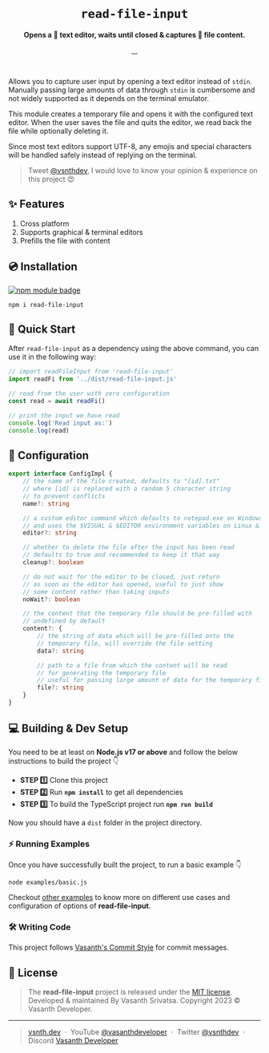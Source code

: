 <h1 align="center">
    <code>read-file-input</code>
</h1>
<p align="center"><strong>Opens a 📝 text editor, waits until closed & captures 🔬 file content.</strong></p>
<p align="center">
    <a target="_blank" rel="noopener" href="https://www.npmjs.com/package/read-file-input">
        <img src="https://img.shields.io/npm/v/read-file-input.svg?style=flat-square" alt="">
    </a>
    <a target="_blank" rel="noopener" href="https://www.npmjs.com/package/read-file-input?activeTab=versions">
        <img src="https://img.shields.io/npm/dm/read-file-input.svg?style=flat-square" alt="">
    </a>
    <a href="https://github.com/vsnthdev/read-file-input/issues">
        <img src="https://img.shields.io/github/issues/vsnthdev/read-file-input.svg?style=flat-square" alt="">
    </a>
    <a href="https://github.com/vsnthdev/read-file-input/commits/main">
        <img src="https://img.shields.io/github/last-commit/vsnthdev/read-file-input.svg?style=flat-square"
            alt="">
    </a>
</p>
<br>

Allows you to capture user input by opening a text editor instead of `stdin`. Manually passing large amounts of data through `stdin` is cumbersome and not widely supported as it depends on the terminal emulator.

This module creates a temporary file and opens it with the configured text editor. When the user saves the file and quits the editor, we read back the file while optionally deleting it.

Since most text editors support UTF-8, any emojis and special characters will be handled safely instead of replying on the terminal.

> Tweet <a target="_blank" rel="noopener" href="https://vas.cx/twitter">@vsnthdev</a>, I would love to know your opinion & experience on this project 😍

## ✨ Features

1. Cross platform
2. Supports graphical & terminal editors
3. Prefills the file with content

## 💿 Installation

<a href="https://www.npmjs.com/package/read-file-input"><img src="https://nodei.co/npm/read-file-input.png?downloads=true&downloadRank=true&stars=true" alt="npm module badge"></a>
```
npm i read-file-input
```

## 🚀 Quick Start

After `read-file-input` as a dependency using the above command, you can use it in the following way:

```javascript
// import readFileInput from 'read-file-input'
import readFi from '../dist/read-file-input.js'

// read from the user with zero configuration
const read = await readFi()

// print the input we have read
console.log('Read input as:')
console.log(read)

```

## 🧪 Configuration

```typescript
export interface ConfigImpl {
    // the name of the file created, defaults to "[id].txt"
    // where [id] is replaced with a random 5 character string
    // to prevent conflicts
    name?: string

    // a custom editor command which defaults to notepad.exe on Windows
    // and uses the $VISUAL & $EDITOR environment variables on Linux & macOS
    editor?: string

    // whether to delete the file after the input has been read
    // defaults to true and recommended to keep it that way
    cleanup?: boolean

    // do not wait for the editor to be closed, just return
    // as soon as the editor has opened, useful to just show
    // some content rather than taking inputs
    noWait?: boolean

    // the content that the temporary file should be pre-filled with
    // undefined by default
    content?: {
        // the string of data which will be pre-filled onto the
        // temporary file, will override the file setting
        data?: string

        // path to a file from which the content will be read
        // for generating the temporary file
        // useful for passing large amount of data for the temporary file
        file?: string
    }
}

```

## 💻 Building & Dev Setup

You need to be at least on **Node.js v17 or above** and follow the below instructions to build the project 👇

- **STEP 1️⃣**  Clone this project
- **STEP 2️⃣**  Run **`npm install`** to get all dependencies
- **STEP 3️⃣**  To build the TypeScript project run **`npm run build`**

Now you should have a `dist` folder in the project directory.

### ⚡ Running Examples

Once you have successfully built the project, to run a basic example 👇

```
node examples/basic.js
```

Checkout [other examples](https://github.com/vsnthdev/read-file-input/tree/main/examples) to know more on different use cases and configuration of options of **read-file-input**.

### 🛠️ Writing Code

This project follows [Vasanth's Commit Style](https://vas.cx/commits) for commit messages.

<!-- footer -->

## 📰 License
> The **read-file-input** project is released under the [MIT license](https://github.com/vsnthdev/read-file-input/blob/main/LICENSE.md). <br> Developed &amp; maintained By Vasanth Srivatsa. Copyright 2023 © Vasanth Developer.
<hr>

> <a href="https://vsnth.dev" target="_blank" rel="noopener">vsnth.dev</a> &nbsp;&middot;&nbsp;
> YouTube <a href="https://vas.cx/videos" target="_blank" rel="noopener">@vasanthdeveloper</a> &nbsp;&middot;&nbsp;
> Twitter <a href="https://vas.cx/twitter" target="_blank" rel="noopener">@vsnthdev</a> &nbsp;&middot;&nbsp;
> Discord <a href="https://vas.cx/discord" target="_blank" rel="noopener">Vasanth Developer</a>
